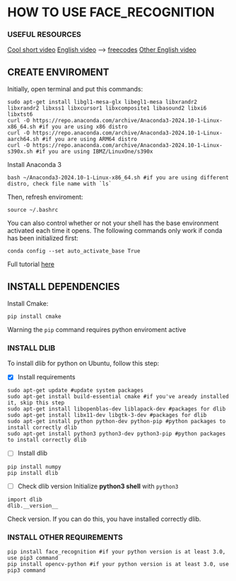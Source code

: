 # HOW TO USE FACE_RECOGNITION
### USEFUL RESOURCES
[Cool short video](https://youtu.be/-HzUuTRyL_Q)
[English video](https://www.youtube.com/watch?v=5yPeKQzCPdI) --> [freecodes](https://pysource.com/free-source-codes/)
[Other English video](https://youtu.be/D5xqcGk6LEcl)

## CREATE ENVIROMENT 
Initially, open terminal and put this commands:
```
sudo apt-get install libgl1-mesa-glx libegl1-mesa libxrandr2 libxrandr2 libxss1 libxcursor1 libxcomposite1 libasound2 libxi6 libxtst6
curl -O https://repo.anaconda.com/archive/Anaconda3-2024.10-1-Linux-x86_64.sh #if you are using x86 distro
curl -O https://repo.anaconda.com/archive/Anaconda3-2024.10-1-Linux-aarch64.sh #if you are using ARM64 distro
curl -O https://repo.anaconda.com/archive/Anaconda3-2024.10-1-Linux-s390x.sh #if you are using IBMZ/LinuxOne/s390x 
```
Install Anaconda 3
```
bash ~/Anaconda3-2024.10-1-Linux-x86_64.sh #if you are using different distro, check file name with `ls`
```
Then, refresh enviroment:
```
source ~/.bashrc
```
You can also control whether or not your shell has the base environment activated each time it opens. The following commands only work if conda has been initialized first:
```
conda config --set auto_activate_base True
```
Full tutorial [here](https://docs.anaconda.com/anaconda/install/)

## INSTALL DEPENDENCIES
Install Cmake:
```
pip install cmake
```
Warning the `pip` command requires python enviroment active
### INSTALL DLIB
To install dlib for python on Ubuntu, follow this step:
- [x] Install requirements
```
sudo apt-get update #update system packages
sudo apt-get install build-essential cmake #if you've aready installed it, skip this step
sudo apt-get install libopenblas-dev liblapack-dev #packages for dlib
sudo apt-get install libx11-dev libgtk-3-dev #packages for dlib
sudo apt-get install python python-dev python-pip #python packages to install correctly dlib
sudo apt-get install python3 python3-dev python3-pip #python packages to install correctly dlib
```
- [ ] Install dlib
```
pip install numpy
pip install dlib
```
- [ ] Check dlib version
Initialize **python3 shell** with `python3` 
```
import dlib
dlib.__version__
```
Check version. If you can do this, you have installed correctly dlib.
### INSTALL OTHER REQUIREMENTS
```
pip install face_recognition #if your python version is at least 3.0, use pip3 command
pip install opencv-python #if your python version is at least 3.0, use pip3 command
```

